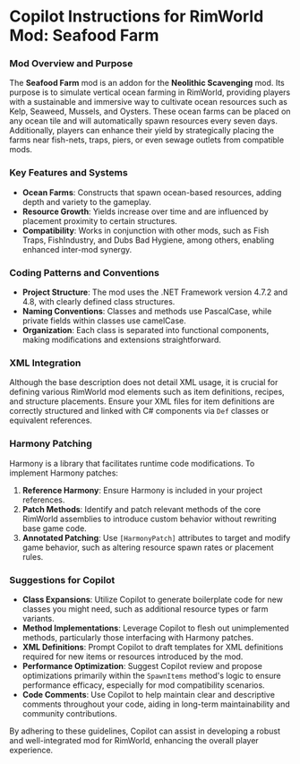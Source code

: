 # Copilot Instructions for RimWorld Mod: Seafood Farm

### Mod Overview and Purpose
The **Seafood Farm** mod is an addon for the **Neolithic Scavenging** mod. Its purpose is to simulate vertical ocean farming in RimWorld, providing players with a sustainable and immersive way to cultivate ocean resources such as Kelp, Seaweed, Mussels, and Oysters. These ocean farms can be placed on any ocean tile and will automatically spawn resources every seven days. Additionally, players can enhance their yield by strategically placing the farms near fish-nets, traps, piers, or even sewage outlets from compatible mods.

### Key Features and Systems
- **Ocean Farms**: Constructs that spawn ocean-based resources, adding depth and variety to the gameplay.
- **Resource Growth**: Yields increase over time and are influenced by placement proximity to certain structures.
- **Compatibility**: Works in conjunction with other mods, such as Fish Traps, FishIndustry, and Dubs Bad Hygiene, among others, enabling enhanced inter-mod synergy.

### Coding Patterns and Conventions
- **Project Structure**: The mod uses the .NET Framework version 4.7.2 and 4.8, with clearly defined class structures.
- **Naming Conventions**: Classes and methods use PascalCase, while private fields within classes use camelCase.
- **Organization**: Each class is separated into functional components, making modifications and extensions straightforward.

### XML Integration
Although the base description does not detail XML usage, it is crucial for defining various RimWorld mod elements such as item definitions, recipes, and structure placements. Ensure your XML files for item definitions are correctly structured and linked with C# components via `Def` classes or equivalent references.

### Harmony Patching
Harmony is a library that facilitates runtime code modifications. To implement Harmony patches:
1. **Reference Harmony**: Ensure Harmony is included in your project references.
2. **Patch Methods**: Identify and patch relevant methods of the core RimWorld assemblies to introduce custom behavior without rewriting base game code.
3. **Annotated Patching**: Use `[HarmonyPatch]` attributes to target and modify game behavior, such as altering resource spawn rates or placement rules.

### Suggestions for Copilot
- **Class Expansions**: Utilize Copilot to generate boilerplate code for new classes you might need, such as additional resource types or farm variants.
- **Method Implementations**: Leverage Copilot to flesh out unimplemented methods, particularly those interfacing with Harmony patches.
- **XML Definitions**: Prompt Copilot to draft templates for XML definitions required for new items or resources introduced by the mod.
- **Performance Optimization**: Suggest Copilot review and propose optimizations primarily within the `SpawnItems` method's logic to ensure performance efficacy, especially for mod compatibility scenarios.
- **Code Comments**: Use Copilot to help maintain clear and descriptive comments throughout your code, aiding in long-term maintainability and community contributions.

By adhering to these guidelines, Copilot can assist in developing a robust and well-integrated mod for RimWorld, enhancing the overall player experience.
